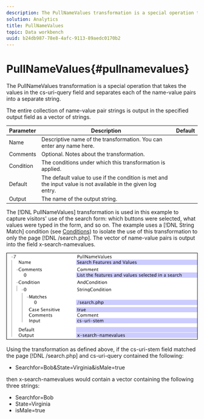 ```yaml
---
description: The PullNameValues transformation is a special operation that takes the values in the cs-uri-query field and separates each of the name-value pairs into a separate string.
solution: Analytics
title: PullNameValues
topic: Data workbench
uuid: b24db987-78e8-4afc-9113-89aedc0170b2
---
```


# PullNameValues{#pullnamevalues}

The PullNameValues transformation is a special operation that takes the values in the cs-uri-query field and separates each of the name-value pairs into a separate string.

 The entire collection of name-value pair strings is output in the specified output field as a vector of strings.

|  Parameter  | Description  | Default  |
|---|---|---|
|  Name  | Descriptive name of the transformation. You can enter any name here.  |  |
|  Comments  | Optional. Notes about the transformation.  |  |
|  Condition  | The conditions under which this transformation is applied.  |  |
|  Default  | The default value to use if the condition is met and the input value is not available in the given log entry.  |  |
|  Output  | The name of the output string.  |  |

The [!DNL PullNameValues] transformation is used in this example to capture visitors' use of the search form: which buttons were selected, what values were typed in the form, and so on. The example uses a [!DNL String Match] condition (see [Conditions](../../../../../home/c-dataset-const-proc/c-conditions/c-conditions.md#concept-9a576a00d5db48e7a599016c441e39e0)) to isolate the use of this transformation to only the page [!DNL /search.php]. The vector of name-value pairs is output into the field x-search-namevalues.

![](assets/cfg_TransformationType_PullNameValues.png)

Using the transformation as defined above, if the cs-uri-stem field matched the page [!DNL /search.php] and cs-uri-query contained the following:

* Searchfor=Bob&State=Virginia&isMale=true

then x-search-namevalues would contain a vector containing the following three strings:

* Searchfor=Bob 
* State=Virginia 
* isMale=true

